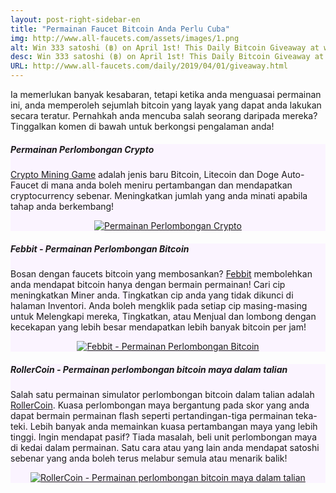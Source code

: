 ```yaml
---
layout: post-right-sidebar-en
title: "Permainan Faucet Bitcoin Anda Perlu Cuba"
img: http://www.all-faucets.com/assets/images/1.png
alt: Win 333 satoshi (฿) on April 1st! This Daily Bitcoin Giveaway at www.all-faucets.com is sponsored by Crypto Mining Game.
desc: Win 333 satoshi (฿) on April 1st! This Daily Bitcoin Giveaway at www.all-faucets.com is sponsored by Crypto Mining Game.
URL: http://www.all-faucets.com/daily/2019/04/01/giveaway.html
---
```


<link href="//cdn-images.mailchimp.com/embedcode/classic-10_7.css" rel="stylesheet" type="text/css">
<style type="/text/css">
	#mc_embed_signup{background:#fff; clear:left; font:14px Helvetica,Arial,sans-serif; }

</style>

Ia memerlukan banyak kesabaran, tetapi ketika anda menguasai permainan ini, anda memperoleh sejumlah bitcoin yang layak yang dapat anda lakukan secara teratur. Pernahkah anda mencuba salah seorang daripada mereka? Tinggalkan komen di bawah untuk berkongsi pengalaman anda!

<div class="sidebar-section" style="background-color:#fbf4ff">
     <h5><span>Permainan Perlombongan Crypto</span></h5>
     <a href="http://bit.ly/www-cryptomininggame" target="_blank">Crypto Mining Game</a> adalah jenis baru Bitcoin, Litecoin dan Doge Auto-Faucet di mana anda boleh meniru pertambangan dan mendapatkan cryptocurrency sebenar. Meningkatkan jumlah yang anda minati apabila tahap anda berkembang!
		 <p> </p>
     <center><a href="http://bit.ly/www-cryptomininggame" target="_blank"><img src="http://www.all-faucets.com/assets/images/cryptomininggame-ad.gif" alt="Permainan Perlombongan Crypto"/></a></center>
</div>


<div class="sidebar-section" style="background-color:#fbf4ff">
     <h5><span>Febbit - Permainan Perlombongan Bitcoin</span></h5>
     Bosan dengan faucets bitcoin yang membosankan? <a href="http://bit.ly/www-febbit" target="_blank">Febbit</a> membolehkan anda mendapat bitcoin hanya dengan bermain permainan! Cari cip meningkatkan Miner anda. Tingkatkan cip anda yang tidak dikunci di halaman Inventori. Anda boleh mengklik pada setiap cip masing-masing untuk Melengkapi mereka, Tingkatkan, atau Menjual dan lombong dengan kecekapan yang lebih besar mendapatkan lebih banyak bitcoin per jam!
		 <p> </p>
     <center><a href="http://bit.ly/www-febbit" target="_blank"><img src="http://www.all-faucets.com/assets/images/febbit-ad.gif" alt="Febbit - Permainan Perlombongan Bitcoin"/></a></center>
</div>

<div class="sidebar-section" style="background-color:#fbf4ff">
     <h5><span>RollerCoin - Permainan perlombongan bitcoin maya dalam talian</span></h5>
     Salah satu permainan simulator perlombongan bitcoin dalam talian adalah <a href="http://bit.ly/www-rollercoin" target="_blank">RollerCoin</a>.
Kuasa perlombongan maya bergantung pada skor yang anda dapat bermain permainan flash seperti pertandingan-tiga permainan teka-teki. Lebih banyak anda memainkan kuasa pertambangan maya yang lebih tinggi. Ingin mendapat pasif? Tiada masalah, beli unit perlombongan maya di kedai dalam permainan. Satu cara atau yang lain anda mendapat satoshi sebenar yang anda boleh terus melabur semula atau menarik balik!
		 <p> </p>
		 <center><a href="http://bit.ly/www-rollercoin" target="_blank"><img src="http://www.all-faucets.com/assets/images/rollercoin-ad.gif" alt="RollerCoin - Permainan perlombongan bitcoin maya dalam talian"/></a></center>
</div>
